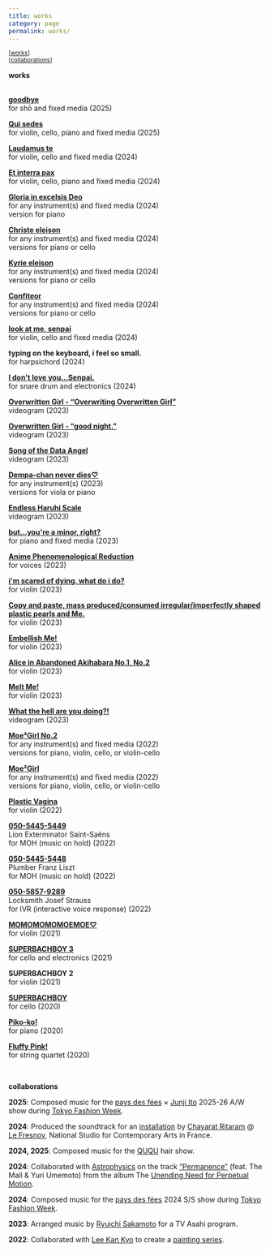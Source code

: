 ```yaml
---
title: works
category: page
permalink: works/
---
```


<small>[[works](#anchor1)]</small>  
<small>[[collaborations](#anchor2)]</small>  

**works**  

<a id="anchor1"></a>  
**[goodbye](https://youtu.be/aX8Uu85CPoI?si=ryjQz5JCEvqMsQCC)**  
for shō and fixed media (2025)

**[Qui sedes](https://youtu.be/peJE0L2dwjY)**  
for violin, cello, piano and fixed media (2025)

**[Laudamus te](https://youtu.be/AXXq4kSuWUg)**  
for violin, cello and fixed media (2024)

**[Et interra pax](https://youtu.be/ITQILA2tVlc)**  
for violin, cello, piano and fixed media (2024)

**[Gloria in excelsis Deo](https://youtu.be/vAVecQvKBJo)**  
for any instrument(s) and fixed media (2024)  
version for piano

**[Christe eleison](https://youtu.be/rsQs0Q_mK2c)**  
for any instrument(s) and fixed media (2024)  
versions for piano or cello

**[Kyrie eleison](https://youtu.be/nBXh8UH_2V8)**  
for any instrument(s) and fixed media (2024)  
versions for piano or cello

**[Confiteor](https://youtu.be/EeS8XX4lmeM)**  
for any instrument(s) and fixed media (2024)  
versions for piano or cello

**[look at me, senpai](https://youtu.be/gCjOS_-_WLc?si=yb2C1UjMpIIn2t-s)**  
for violin, cello and fixed media (2024)

**typing on the keyboard, i feel so small.**  
for harpsichord (2024)

**[I don't love you...Senpai.](https://www.youtube.com/watch?v=z_axOeS6H24&t=29s)**  
for snare drum and electronics (2024)

**[Overwritten Girl - “Overwriting Overwritten Girl”](https://youtu.be/vyrg_JCydHA?si=oasoWY3JBzqe0TiK)**  
videogram (2023)

**[Overwritten Girl - “good night.”](https://youtu.be/TfjUW81PZ-w?si=IiuDxSCQq_UAfAAR)**  
videogram (2023)

**[Song of the Data Angel](https://youtu.be/0X3MOmN9_KU?si=7nCDoemMPlukoyiR)**  
videogram (2023)

**[Dempa-chan never dies♡](https://youtu.be/ZrJN5PtNvOM?si=5dMxIxrQM4LwySWW)**  
for any instrument(s) (2023)  
versions for viola or piano

**[Endless Haruhi Scale](https://youtu.be/rWIiDX-99DI?si=MXQzZaMChfIX5YRH)**  
videogram (2023)

**[but...you're a minor, right?](https://youtu.be/0-B_Yw17b0k?si=_nPHYjKICoqUD4cd)**  
for piano and fixed media (2023)

**[Anime Phenomenological Reduction](https://www.youtube.com/watch?v=9QAmWViqJo8&t=3s)**  
for voices (2023)

**[i'm scared of dying. what do i do?](https://youtu.be/FHZgv7qcewc?si=jsd0hVsV4mZFUYhf)**  
for violin (2023)  

**[Copy and paste, mass produced/consumed irregular/imperfectly shaped plastic pearls and Me.](https://youtu.be/_ezdfHcVnOE?si=U3D3QKFJzFSQzSJ8)**  
for violin (2023)  

**[Embellish Me!](https://youtu.be/IgFRV0ZTsuw?si=orD_mcHEZbKSWu_8)**  
for violin (2023)  

**[Alice in Abandoned Akihabara No.1, No.2](https://youtu.be/IgFRV0ZTsuw?si=orD_mcHEZbKSWu_8)**  
for violin (2023)  

**[Melt Me!](https://youtu.be/IgFRV0ZTsuw?si=orD_mcHEZbKSWu_8)**  
for violin (2023)

**[What the hell are you doing?!](https://youtu.be/j-utfdxtvcI?si=AF42vSGbZihbyXmA)**  
videogram (2023)

**[Moe²Girl No.2](https://youtu.be/sFESuZJ9-jg?si=vCdv2LMcqUHT8I-g)**  
for any instrument(s) and fixed media (2022)  
versions for piano, violin, cello, or violin-cello

**[Moe²Girl](https://youtu.be/BTuI1c6JdLU?si=Ic_YO1cu3wofxc_7)**  
for any instrument(s) and fixed media (2022)  
versions for piano, violin, cello, or violin-cello

**[Plastic Vagina](https://youtu.be/OU8-vKPXb9s?si=Hib1aM1LSv7AmeDw)**  
for violin (2022)

**[050-5445-5449](https://youtu.be/Bgx_4b-mOcc?si=vIAsrFmexLqUNXXJ)**  
Lion Exterminator Saint-Saëns  
for MOH (music on hold) (2022)

**[050-5445-5448](https://youtu.be/qLdIAqjkgio?si=3edR01MYhC1c_C9F)**  
Plumber Franz Liszt  
for MOH (music on hold) (2022)

**[050-5857-9289](https://youtu.be/xHKkg3CDJ0c?si=TjpcRTg_HCod8O9K)**  
Locksmith Josef Strauss  
for IVR (interactive voice response) (2022)

**[MOMOMOMOMOEMOE♡](https://youtu.be/KMLexWsqGdM?si=WI_QyOEnwGd75L56)**  
for violin (2021)

**[SUPERBACHBOY 3](https://youtu.be/EKFb66A6bdM?si=bXH3B90oU8qeHeKL)**  
for cello and electronics (2021)

**SUPERBACHBOY 2**  
for violin (2021)

**[SUPERBACHBOY](https://youtu.be/OdEGftdC2jE?si=_CZ0JMYJbBmp-BZN)**  
for cello (2020)

**[Piko-ko!](https://youtu.be/sqk6g-kBe1E?si=SJJzoVJmd34b-1-8)**  
for piano (2020)

**[Fluffy Pink!](https://youtu.be/jGv8AuLA9dc?si=SvrrmsiMaM1FT-F9)**  
for string quartet (2020)

<br>  
<a id="anchor2"></a>  

**collaborations**  

**2025**: Composed music for the [pays des fées](https://www.pays-des-fees.com/) × [Junji Ito](https://en.wikipedia.org/wiki/Junji_Ito) 2025-26 A/W show during [Tokyo Fashion Week](https://rakutenfashionweektokyo.com/en/).  

**2024**: Produced the soundtrack for an [installation](https://vimeo.com/1031181683?share=copy) by [Chayarat Ritaram](https://www.lefresnoy.net/en/ecole/etudiant/607/) @ [Le Fresnoy](https://www.lefresnoy.net/en/), National Studio for Contemporary Arts in France.  

**2024, 2025**: Composed music for the [QUQU](https://ququ.tokyo/) hair show.  

**2024**: Collaborated with [Astrophysics](https://www.youtube.com/channel/UCWSC_-y9QsDmACXRY3rvtsQ) on the track [“Permanence”](https://youtu.be/Y1hTFcH8wwg?si=L2paonDp0qdLIrpy) (feat. The Mall & Yuri Umemoto) from the album The [Unending Need for Perpetual Motion](https://youtu.be/xzPwmzUlXx0?si=xfRrZy3B_iARggq-).  

**2024**: Composed music for the [pays des fées](https://www.pays-des-fees.com/) 2024 S/S show during [Tokyo Fashion Week](https://rakutenfashionweektokyo.com/en/).  

**2023**: Arranged music by [Ryuichi Sakamoto](https://www.sitesakamoto.com/biography) for a TV Asahi program.  

**2022**: Collaborated with [Lee Kan Kyo](https://leekankyo.com/) to create a [painting series](https://www.fashionsnap.com/article/leekankyo-interview/#lg=1&slide=11).  
